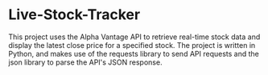 # Live-Stock-Tracker
This project uses the Alpha Vantage API to retrieve real-time stock data and display the latest close price for a specified stock. The project is written in Python, and makes use of the requests library to send API requests and the json library to parse the API's JSON response. 
